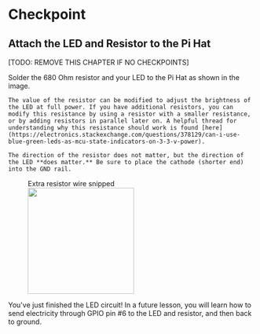 # Checkpoint

## Attach the LED and Resistor to the Pi Hat
[TODO: REMOVE THIS CHAPTER IF NO CHECKPOINTS]

Solder the 680 Ohm resistor and your LED to the Pi Hat as shown in the image.

```{tip}
The value of the resistor can be modified to adjust the brightness of the LED at full power. If you have additional resistors, you can modify this resistance by using a resistor with a smaller resistance, or by adding resistors in parallel later on. A helpful thread for understanding why this resistance should work is found [here](https://electronics.stackexchange.com/questions/378129/can-i-use-blue-green-leds-as-mcu-state-indicators-on-3-3-v-power).
```

```{attention}
The direction of the resistor does not matter, but the direction of the LED **does matter.** Be sure to place the cathode (shorter end) into the GND rail.
```

<figure>  
   <figcaption>Extra resistor wire snipped</figcaption>
   <img style='width:216px' src="photos/pihat-with-led.png"/>
</figure>


You've just finished the LED circuit! In a future lesson, you will learn how to send electricity through GPIO pin #6 to the LED and resistor, and then back to ground.